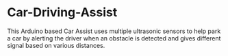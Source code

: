 # Car-Driving-Assist
This Arduino based Car Assist uses multiple ultrasonic sensors to help park a car by alerting the driver when an obstacle is detected and gives different signal based on various distances. 
